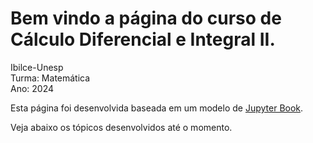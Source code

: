 # Bem vindo a página do curso de Cálculo Diferencial e Integral II. 

Ibilce-Unesp\
Turma: Matemática\
Ano: 2024

Esta página foi desenvolvida baseada em um modelo de [Jupyter Book](https://jupyterbook.org).

Veja abaixo os tópicos desenvolvidos até o momento.

```{tableofcontents}
```
